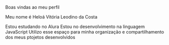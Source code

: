 Boas vindas ao meu perfil 

Meu nome é Heloá Vitória Leodino da Costa

Estou estudando no Alura
Estou no desenvolvimento na linguagem JavaScript
Utilizo esse espaço para minha organização e compartilhamento dos meus ptojetos desenvolvidos
